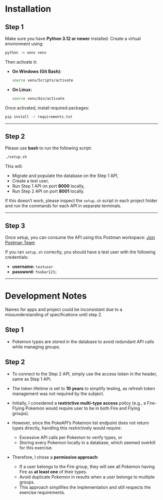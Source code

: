 # Installation

## Step 1

Make sure you have **Python 3.12 or newer** installed.
Create a virtual environment using:

```bash
python -m venv venv
```

Then activate it:

* **On Windows (Git Bash):**

  ```bash
  source venv/Scripts/activate
  ```

* **On Linux:**

  ```bash
  source venv/bin/activate
  ```

Once activated, install required packages:

```bash
pip install -r requirements.txt
```

---

## Step 2

Please use **bash** to run the following script:

```bash
./setup.sh
```

This will:

* Migrate and populate the database on the Step 1 API,
* Create a test user,
* Run Step 1 API on port **8000** locally,
* Run Step 2 API on port **8001** locally.

If this doesn’t work, please inspect the `setup.sh` script in each project folder and run the commands for each API in separate terminals.

---

## Step 3

Once setup, you can consume the API using this Postman workspace:
[Join Postman Team](https://app.getpostman.com/join-team?invite_code=bd1d0a40dbd53b274981b0599deb840991ab3b7b27ffbf81b50d9c302265e63b&target_code=73979b4767834a9aad34aef1dc906d24)

If you ran `setup.sh` correctly, you should have a test user with the following credentials:

* **username:** `testuser`
* **password:** `foobar123;`

---

# Development Notes

Names for apps and project could be inconsistant due to a missunderstanding of specifications until step 2.

## Step 1

* Pokemon types are stored in the database to avoid redundant API calls while managing groups.

## Step 2

* To connect to the Step 2 API, simply use the access token in the header, same as Step 1 API.
* The token lifetime is set to **10 years** to simplify testing, as refresh token management was not required by the subject.
* Initially, I considered a **restrictive multi-type access** policy (e.g., a Fire-Flying Pokemon would require user to be in both Fire and Flying groups).
* However, since the PokeAPI’s Pokemon list endpoint does not return types directly, handling this restrictively would require:

  * Excessive API calls per Pokemon to verify types, or
  * Storing every Pokemon locally in a database, which seemed overkill for this exercise.
* Therefore, I chose a **permissive approach**:

  * If a user belongs to the Fire group, they will see all Pokemon having Fire as **at least one** of their types.
  * Avoid duplicate Pokemon in results when a user belongs to multiple groups.
  * This approach simplifies the implementation and still respects the exercise requirements.
